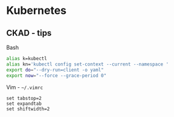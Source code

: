 # Kubernetes

## CKAD - tips

Bash
```bash
alias k=kubectl
alias kn='kubectl config set-context --current --namespace '
export do="--dry-run=client -o yaml"
export now="--force --grace-period 0"
```

Vim - `~/.vimrc`
```
set tabstop=2
set expandtab
set shiftwidth=2
```
